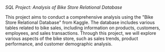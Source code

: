 *SQL Project: Analysis of Bike Store Relational Database*

This project aims to conduct a comprehensive analysis using the "Bike Store Relational Database" from Kaggle. The database includes various tables related to bike sales, including information on products, customers, employees, and sales transactions. Through this project, we will explore various aspects of the bike store, such as sales trends, product performance, and customer demographic analysis.
